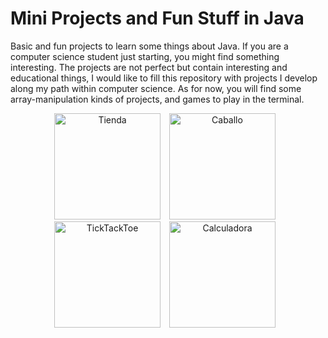 # Mini Projects and Fun Stuff in Java

Basic and fun projects to learn some things about Java. If you are a computer science student just starting, you might find something interesting. The projects are not perfect but contain interesting and educational things, I would like to fill this repository with projects I develop along my path within computer science. As for now, you will find some array-manipulation kinds of projects, and games to play in the terminal.

<p align = "center">
<img alt="Tienda" width="170px" style="padding-right:10px;" src="https://cdn-icons-png.flaticon.com/512/776/776645.png"/>
<img alt="Caballo" width="170px" style="padding-right:10px;" src="https://images.vexels.com/media/users/3/143173/isolated/preview/b34a47b2a0e9d773aa199f7ae0f0a7ca-figura-de-ajedrez-caballero.png"/>
<img alt="TickTackToe" width="170px" style="padding-right:10px;" src="https://upload.wikimedia.org/wikipedia/commons/8/89/Jogo_da_velha_-_tic_tac_toe.png"/>  
<img alt="Calculadora" width="170px" style="padding-right:10px;" src="https://purepng.com/public/uploads/large/purepng.com-calculatorcalculatorportable-electroniccalculationselectronicssmall-deviceelectronic-calculator-1701528344267j9t54.png"/>
</p>

